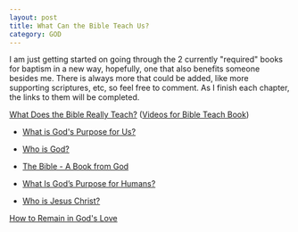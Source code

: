 ```yaml
---
layout: post
title: What Can the Bible Teach Us?
category: GOD
---
```


I am just getting started on going through the 2 currently "required" books for baptism in a new way, hopefully, one that also benefits someone besides me. There is always more that could be added, like more supporting scriptures, etc, so feel free to comment. As I finish each chapter,  the links to them will be completed. 

[What Does the Bible Really Teach?](https://www.jw.org/en/library/books/bible-teach/) ([Videos for Bible Teach Book](https://www.jw.org/en/library/books/Bible-Study-Video-Reference-Guide/What-Can-the-Bible-Teach-Us/))

- [What is God's Purpose for Us?](https://www.keepandshare.com/doc/8254547/what-is-god-s-purpose-for-us?ifr=y#comments)

- [Who is God?](https://www.keepandshare.com/doc/8254548/chapter-01-who-is-god?ifr=y#summary)

- [The Bible - A Book from God](https://www.keepandshare.com/doc/8254549/chapter-02-the-bible-a-book-from-god?ifr=y#comments)

- [What Is God’s Purpose for Humans?](https://www.keepandshare.com/doc/8254550/chapter-03-what-is-god-s-purpose-for-humans?ifr=y#summary)

- [Who is Jesus Christ?](https://www.keepandshare.com/doc/8254551/chapter-04-who-is-jesus-christ?ifr=y#summary)

[How to Remain in God's Love](https://www.jw.org/en/library/books/in-gods-love/)
